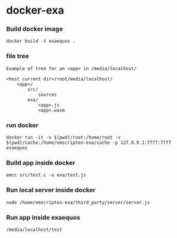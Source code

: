 # docker-exa

### Build docker image

```docker build -t exaequos .```

### file tree

	Example of tree for an <app> in /media/localhost/

    <host current dir>/root/media/localhost/
	    <app>/
			src/
				sources
			exa/
				<app>.js
				<app>.wasm


### run docker

```docker run -it -v $(pwd)/root:/home/root -v $(pwd)/cache:/home/emscripten-exa/cache -p 127.0.0.1:7777:7777 exaequos```

### Build app inside docker

```emcc src/test.c -o exa/test.js```

### Run local server inside docker

```node /home/emscripten-exa/third_party/server/server.js```

### Run app inside exaequos

```/media/localhost/test```

